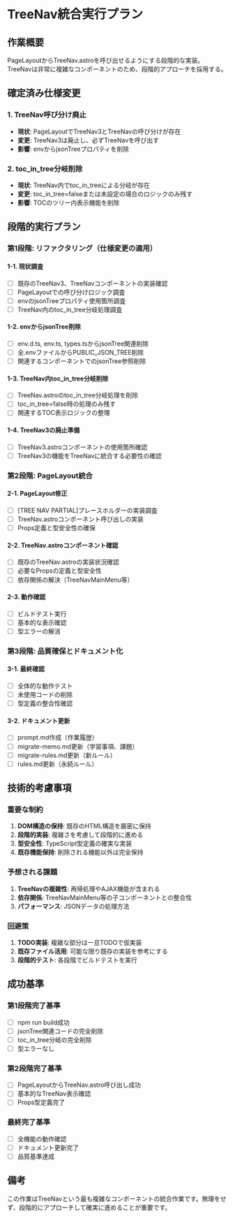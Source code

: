 # TreeNav統合実行プラン

## 作業概要

PageLayoutからTreeNav.astroを呼び出せるようにする段階的な実装。TreeNavは非常に複雑なコンポーネントのため、段階的アプローチを採用する。

## 確定済み仕様変更

### 1. TreeNav呼び分け廃止
- **現状**: PageLayoutでTreeNav3とTreeNavの呼び分けが存在
- **変更**: TreeNav3は廃止し、必ずTreeNavを呼び出す
- **影響**: envからjsonTreeプロパティを削除

### 2. toc_in_tree分岐削除
- **現状**: TreeNav内でtoc_in_treeによる分岐が存在
- **変更**: toc_in_tree=falseまたは未設定の場合のロジックのみ残す
- **影響**: TOCのツリー内表示機能を削除

## 段階的実行プラン

### 第1段階: リファクタリング（仕様変更の適用）

#### 1-1. 現状調査
- [ ] 既存のTreeNav3、TreeNavコンポーネントの実装確認
- [ ] PageLayoutでの呼び分けロジック調査
- [ ] envのjsonTreeプロパティ使用箇所調査
- [ ] TreeNav内のtoc_in_tree分岐処理調査

#### 1-2. envからjsonTree削除
- [ ] env.d.ts, env.ts, types.tsからjsonTree関連削除
- [ ] 全.envファイルからPUBLIC_JSON_TREE削除
- [ ] 関連するコンポーネントでのjsonTree参照削除

#### 1-3. TreeNav内toc_in_tree分岐削除
- [ ] TreeNav.astroのtoc_in_tree分岐処理を削除
- [ ] toc_in_tree=false時の処理のみ残す
- [ ] 関連するTOC表示ロジックの整理

#### 1-4. TreeNav3の廃止準備
- [ ] TreeNav3.astroコンポーネントの使用箇所確認
- [ ] TreeNav3の機能をTreeNavに統合する必要性の確認

### 第2段階: PageLayout統合

#### 2-1. PageLayout修正
- [ ] [TREE NAV PARTIAL]プレースホルダーの実装調査
- [ ] TreeNav.astroコンポーネント呼び出しの実装
- [ ] Props定義と型安全性の確保

#### 2-2. TreeNav.astroコンポーネント確認
- [ ] 既存のTreeNav.astroの実装状況確認
- [ ] 必要なPropsの定義と型安全性
- [ ] 依存関係の解決（TreeNavMainMenu等）

#### 2-3. 動作確認
- [ ] ビルドテスト実行
- [ ] 基本的な表示確認
- [ ] 型エラーの解消

### 第3段階: 品質確保とドキュメント化

#### 3-1. 最終確認
- [ ] 全体的な動作テスト
- [ ] 未使用コードの削除
- [ ] 型定義の整合性確認

#### 3-2. ドキュメント更新
- [ ] prompt.md作成（作業履歴）
- [ ] migrate-memo.md更新（学習事項、課題）
- [ ] migrate-rules.md更新（新ルール）
- [ ] rules.md更新（永続ルール）

## 技術的考慮事項

### 重要な制約
1. **DOM構造の保持**: 既存のHTML構造を厳密に保持
2. **段階的実装**: 複雑さを考慮して段階的に進める
3. **型安全性**: TypeScript型定義の確実な実装
4. **既存機能保持**: 削除される機能以外は完全保持

### 予想される課題
1. **TreeNavの複雑性**: 再帰処理やAJAX機能が含まれる
2. **依存関係**: TreeNavMainMenu等の子コンポーネントとの整合性
3. **パフォーマンス**: JSONデータの処理方法

### 回避策
1. **TODO実装**: 複雑な部分は一旦TODOで仮実装
2. **既存ファイル活用**: 可能な限り既存の実装を参考にする
3. **段階的テスト**: 各段階でビルドテストを実行

## 成功基準

### 第1段階完了基準
- [ ] npm run build成功
- [ ] jsonTree関連コードの完全削除
- [ ] toc_in_tree分岐の完全削除
- [ ] 型エラーなし

### 第2段階完了基準
- [ ] PageLayoutからTreeNav.astro呼び出し成功
- [ ] 基本的なTreeNav表示確認
- [ ] Props型定義完了

### 最終完了基準
- [ ] 全機能の動作確認
- [ ] ドキュメント更新完了
- [ ] 品質基準達成

## 備考

この作業はTreeNavという最も複雑なコンポーネントの統合作業です。無理をせず、段階的にアプローチして確実に進めることが重要です。